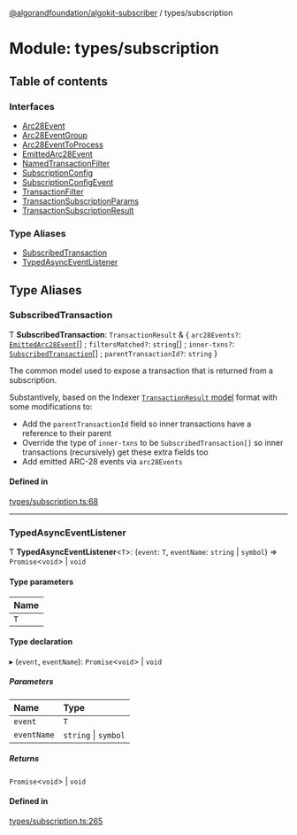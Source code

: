 [@algorandfoundation/algokit-subscriber](../README.md) / types/subscription

# Module: types/subscription

## Table of contents

### Interfaces

- [Arc28Event](../interfaces/types_subscription.Arc28Event.md)
- [Arc28EventGroup](../interfaces/types_subscription.Arc28EventGroup.md)
- [Arc28EventToProcess](../interfaces/types_subscription.Arc28EventToProcess.md)
- [EmittedArc28Event](../interfaces/types_subscription.EmittedArc28Event.md)
- [NamedTransactionFilter](../interfaces/types_subscription.NamedTransactionFilter.md)
- [SubscriptionConfig](../interfaces/types_subscription.SubscriptionConfig.md)
- [SubscriptionConfigEvent](../interfaces/types_subscription.SubscriptionConfigEvent.md)
- [TransactionFilter](../interfaces/types_subscription.TransactionFilter.md)
- [TransactionSubscriptionParams](../interfaces/types_subscription.TransactionSubscriptionParams.md)
- [TransactionSubscriptionResult](../interfaces/types_subscription.TransactionSubscriptionResult.md)

### Type Aliases

- [SubscribedTransaction](types_subscription.md#subscribedtransaction)
- [TypedAsyncEventListener](types_subscription.md#typedasynceventlistener)

## Type Aliases

### SubscribedTransaction

Ƭ **SubscribedTransaction**: `TransactionResult` & \{ `arc28Events?`: [`EmittedArc28Event`](../interfaces/types_subscription.EmittedArc28Event.md)[] ; `filtersMatched?`: `string`[] ; `inner-txns?`: [`SubscribedTransaction`](types_subscription.md#subscribedtransaction)[] ; `parentTransactionId?`: `string`  }

The common model used to expose a transaction that is returned from a subscription.

Substantively, based on the Indexer  [`TransactionResult` model](https://developer.algorand.org/docs/rest-apis/indexer/#transaction) format with some modifications to:
* Add the `parentTransactionId` field so inner transactions have a reference to their parent
* Override the type of `inner-txns` to be `SubscribedTransaction[]` so inner transactions (recursively) get these extra fields too
* Add emitted ARC-28 events via `arc28Events`

#### Defined in

[types/subscription.ts:68](https://github.com/algorandfoundation/algokit-subscriber-ts/blob/main/src/types/subscription.ts#L68)

___

### TypedAsyncEventListener

Ƭ **TypedAsyncEventListener**\<`T`\>: (`event`: `T`, `eventName`: `string` \| `symbol`) => `Promise`\<`void`\> \| `void`

#### Type parameters

| Name |
| :------ |
| `T` |

#### Type declaration

▸ (`event`, `eventName`): `Promise`\<`void`\> \| `void`

##### Parameters

| Name | Type |
| :------ | :------ |
| `event` | `T` |
| `eventName` | `string` \| `symbol` |

##### Returns

`Promise`\<`void`\> \| `void`

#### Defined in

[types/subscription.ts:265](https://github.com/algorandfoundation/algokit-subscriber-ts/blob/main/src/types/subscription.ts#L265)
